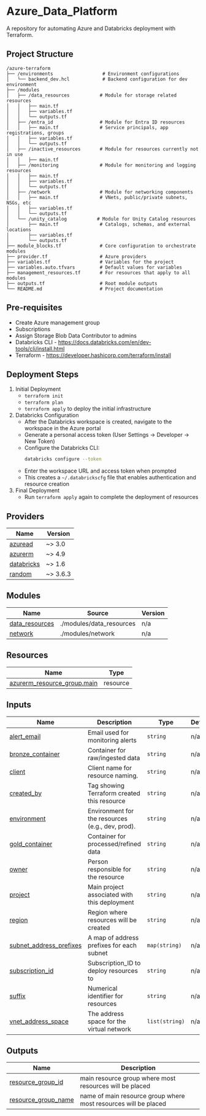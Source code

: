 # Azure_Data_Platform

A repository for automating Azure and Databricks deployment with Terraform.

## Project Structure

```
/azure-terraform
├── /environments                  # Environment configurations
│   └── backend_dev.hcl            # Backend configuration for dev environment
├── /modules
│   ├── /data_resources           # Module for storage related resources
│   │   ├── main.tf
│   │   ├── variables.tf
│   │   └── outputs.tf
│   ├── /entra_id                 # Module for Entra ID resources
│   │   ├── main.tf               # Service principals, app registrations, groups
│   │   ├── variables.tf
│   │   └── outputs.tf
│   ├── /inactive_resources       # Module for resources currently not in use
│   │   ├── main.tf
│   ├── /monitoring               # Module for monitoring and logging resources
│   │   ├── main.tf
│   │   ├── variables.tf
│   │   └── outputs.tf
│   ├── /network                  # Module for networking components
│   │   ├── main.tf               # VNets, public/private subnets, NSGs, etc
│   │   ├── variables.tf
│   │   └── outputs.tf
│   └── /unity_catalog           # Module for Unity Catalog resources
│       ├── main.tf               # Catalogs, schemas, and external locations
│       ├── variables.tf
│       └── outputs.tf
├── module_blocks.tf              # Core configuration to orchestrate modules
├── provider.tf                   # Azure providers
├── variables.tf                  # Variables for the project
├── variables.auto.tfvars         # Default values for variables
├── management_resources.tf       # For resources that apply to all modules
├── outputs.tf                    # Root module outputs
└── README.md                     # Project documentation

```

## Pre-requisites

- Create Azure management group
- Subscriptions
- Assign Storage Blob Data Contributor to admins
- Databricks CLI - https://docs.databricks.com/en/dev-tools/cli/install.html
- Terraform - https://developer.hashicorp.com/terraform/install

## Deployment Steps

1. Initial Deployment
   - `terraform init`
   - `terraform plan`
   - `terraform apply` to deploy the initial infrastructure
2. Databricks Configuration
   - After the Databricks workspace is created, navigate to the workspace in the Azure portal
   - Generate a personal access token (User Settings → Developer → New Token)
   - Configure the Databricks CLI:
     ```bash
     databricks configure --token
     ```
   - Enter the workspace URL and access token when prompted
   - This creates a `~/.databrickscfg` file that enables authentication and resource creation
3. Final Deployment
   - Run `terraform apply` again to complete the deployment of resources

<!-- BEGIN_TF_DOCS -->

## Providers

| Name                                                                        | Version  |
| --------------------------------------------------------------------------- | -------- |
| <a name="requirement_azuread"></a> [azuread](#requirement_azuread)          | ~> 3.0   |
| <a name="requirement_azurerm"></a> [azurerm](#requirement_azurerm)          | ~> 4.9   |
| <a name="requirement_databricks"></a> [databricks](#requirement_databricks) | ~> 1.6   |
| <a name="requirement_random"></a> [random](#requirement_random)             | ~> 3.6.3 |

## Modules

| Name                                                                          | Source                   | Version |
| ----------------------------------------------------------------------------- | ------------------------ | ------- |
| <a name="module_data_resources"></a> [data_resources](#module_data_resources) | ./modules/data_resources | n/a     |
| <a name="module_network"></a> [network](#module_network)                      | ./modules/network        | n/a     |

## Resources

| Name                                                                                                                          | Type     |
| ----------------------------------------------------------------------------------------------------------------------------- | -------- |
| [azurerm_resource_group.main](https://registry.terraform.io/providers/hashicorp/azurerm/latest/docs/resources/resource_group) | resource |

## Inputs

| Name                                                                                                   | Description                                      | Type           | Default | Required |
| ------------------------------------------------------------------------------------------------------ | ------------------------------------------------ | -------------- | ------- | :------: |
| <a name="input_alert_email"></a> [alert_email](#input_alert_email)                                     | Email used for monitoring alerts                 | `string`       | n/a     |   yes    |
| <a name="input_bronze_container"></a> [bronze_container](#input_bronze_container)                      | Container for raw/ingested data                  | `string`       | n/a     |   yes    |
| <a name="input_client"></a> [client](#input_client)                                                    | Client name for resource naming.                 | `string`       | n/a     |   yes    |
| <a name="input_created_by"></a> [created_by](#input_created_by)                                        | Tag showing Terraform created this resource      | `string`       | n/a     |   yes    |
| <a name="input_environment"></a> [environment](#input_environment)                                     | Environment for the resources (e.g., dev, prod). | `string`       | n/a     |   yes    |
| <a name="input_gold_container"></a> [gold_container](#input_gold_container)                            | Container for processed/refined data             | `string`       | n/a     |   yes    |
| <a name="input_owner"></a> [owner](#input_owner)                                                       | Person responsible for the resource              | `string`       | n/a     |   yes    |
| <a name="input_project"></a> [project](#input_project)                                                 | Main project associated with this deployment     | `string`       | n/a     |   yes    |
| <a name="input_region"></a> [region](#input_region)                                                    | Region where resources will be created           | `string`       | n/a     |   yes    |
| <a name="input_subnet_address_prefixes"></a> [subnet_address_prefixes](#input_subnet_address_prefixes) | A map of address prefixes for each subnet        | `map(string)`  | n/a     |   yes    |
| <a name="input_subscription_id"></a> [subscription_id](#input_subscription_id)                         | Subscription_ID to deploy resources to           | `string`       | n/a     |   yes    |
| <a name="input_suffix"></a> [suffix](#input_suffix)                                                    | Numerical identifier for resources               | `string`       | n/a     |   yes    |
| <a name="input_vnet_address_space"></a> [vnet_address_space](#input_vnet_address_space)                | The address space for the virtual network        | `list(string)` | n/a     |   yes    |

## Outputs

| Name                                                                                         | Description                                                     |
| -------------------------------------------------------------------------------------------- | --------------------------------------------------------------- |
| <a name="output_resource_group_id"></a> [resource_group_id](#output_resource_group_id)       | main resource group where most resources will be placed         |
| <a name="output_resource_group_name"></a> [resource_group_name](#output_resource_group_name) | name of main resource group where most resources will be placed |

<!-- END_TF_DOCS -->
